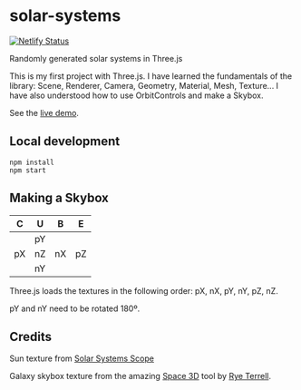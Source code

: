 # solar-systems
[![Netlify Status](https://api.netlify.com/api/v1/badges/d5ace6a1-d943-4c35-b42c-081852188091/deploy-status)](https://app.netlify.com/sites/jolly-dijkstra-81d911/deploys)

Randomly generated solar systems in Three.js

This is my first project with Three.js. I have learned the fundamentals of the library: Scene, Renderer, Camera, Geometry, Material, Mesh, Texture... I have also understood how to use OrbitControls and make a Skybox.

See the [live demo](https://solar.sabu.fr).

## Local development
```
npm install
npm start
```

## Making a Skybox
| C  | U  | B  | E  |
|----|----|----|----|
|    | pY |    |    |
| pX | nZ | nX | pZ |
|    | nY |    |    |

Three.js loads the textures in the following order: pX, nX, pY, nY, pZ, nZ.

pY and nY need to be rotated 180º.

## Credits
Sun texture from [Solar Systems Scope](https://www.solarsystemscope.com/textures/)

Galaxy skybox texture from the amazing [Space 3D](http://wwwtyro.github.io/space-3d) tool by [Rye Terrell](https://github.com/wwwtyro).
